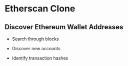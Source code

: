# Etherscan Clone

## Discover Ethereum Wallet Addresses

- Search through blocks

- Discover new accounts

- Identify transaction hashes